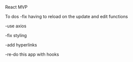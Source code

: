 React MVP

To dos
  -fix having to reload on the update and edit functions

  -use axios

  -fix styling

  -add hyperlinks

  -re-do this app with hooks